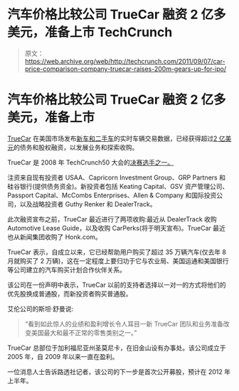 # 汽车价格比较公司 TrueCar 融资 2 亿多美元，准备上市 TechCrunch

> 原文：<https://web.archive.org/web/http://techcrunch.com/2011/09/07/car-price-comparison-company-truecar-raises-200m-gears-up-for-ipo/>

# 汽车价格比较公司 TrueCar 融资 2 亿多美元，准备上市

[TrueCar](https://web.archive.org/web/20230204190759/http://www.truecar.com/) 在美国市场发布[新车和](https://web.archive.org/web/20230204190759/https://techcrunch.com/2009/04/28/truecar-shifts-into-gear-lets-you-check-if-your-neighbors-got-that-mercedes-at-a-better-price/)[二手车](https://web.archive.org/web/20230204190759/http://clearbook.com/)的实时车辆交易数据，已经获得超过[2 亿美元](https://web.archive.org/web/20230204190759/http://www.crunchbase.com/company/truecar)的债务和股权融资，以发展业务和探索收购。

TrueCar 是 2008 年 TechCrunch50 大会的[决赛选手之一。](https://web.archive.org/web/20230204190759/https://techcrunch.com/2008/09/08/announcing-the-techcrunch50-finalists/)

注资来自现有投资者 USAA、Capricorn Investment Group、GRP Partners 和硅谷银行(提供债务资金)。新投资者包括 Keating Capital、GSV 资产管理公司、Passport Capital、McCombs Enterprises、Allen & Company 和国际投资公司，以及战略投资者 Guthy Renker 和 DealerTrack。

此次融资宣布之前，TrueCar 最近进行了两项收购:最近从 DealerTrack 收购 Automotive Lease Guide，以及收购 CarPerks(将于明天宣布)。TrueCar 最近也从新闻集团收购了 Honk.com。

TrueCar 表示，自成立以来，它已经帮助用户购买了超过 35 万辆汽车(仅去年 8 月就购买了 2 万辆)，这在一定程度上要归功于它与农业局、美国运通和美国银行等公司建立的汽车购买计划合作伙伴关系。

该公司在一份声明中表示，TrueCar 以前的支持者选择以一对一的方式将他们的优先股换成普通股，而新投资者购买普通股。

艾伦公司的斯坦·舒曼说:

> “看到如此惊人的业绩和盈利增长令人耳目一新 TrueCar 团队和业务准备改变美国最大和最不正常的零售类别之一。”

TrueCar 总部位于加利福尼亚州圣莫尼卡，在旧金山设有办事处。该公司成立于 2005 年，自 2009 年以来一直在盈利。

一位消息人士告诉路透社记者，该公司的下一步是首次公开募股，预计在 2012 年上半年。